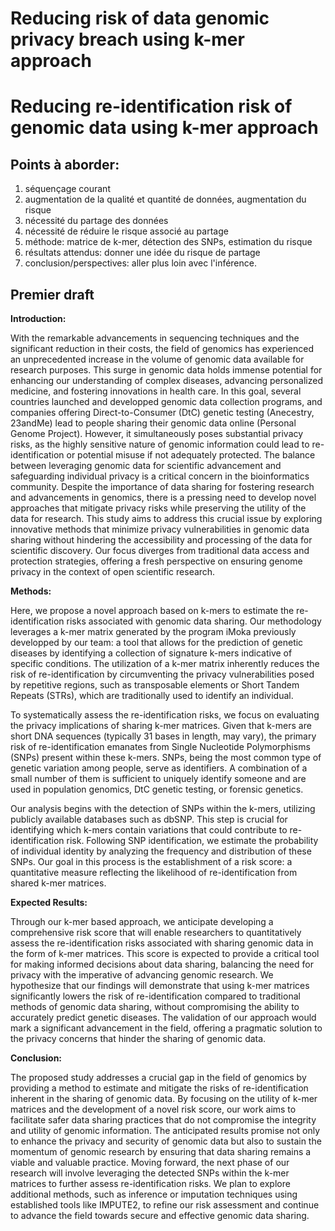 # Reducing risk of data genomic privacy breach using k-mer approach
# Reducing re-identification risk of genomic data using k-mer approach

## Points à aborder:

1. séquençage courant
2. augmentation de la qualité et quantité de données, augmentation du risque
3. nécessité du partage des données
4. nécessité de réduire le risque associé au partage
5. méthode: matrice de k-mer, détection des SNPs, estimation du risque
6. résultats attendus: donner une idée du risque de partage
7. conclusion/perspectives: aller plus loin avec l'inférence.




## Premier draft


**Introduction:**

With the remarkable advancements in sequencing techniques and the significant reduction in their costs, the field of genomics has experienced an unprecedented increase in the volume of genomic data available for research purposes. This surge in genomic data holds immense potential for enhancing our understanding of complex diseases, advancing personalized medicine, and fostering innovations in health care. In this goal, several countries launched and developped genomic data collection programs, and companies offering Direct-to-Consumer (DtC) genetic testing (Anecestry, 23andMe) lead to people sharing their genomic data online (Personal Genome Project). However, it simultaneously poses substantial privacy risks, as the highly sensitive nature of genomic information could lead to re-identification or potential misuse if not adequately protected. The balance between leveraging genomic data for scientific advancement and safeguarding individual privacy is a critical concern in the bioinformatics community. Despite the importance of data sharing for fostering research and advancements in genomics, there is a pressing need to develop novel approaches that mitigate privacy risks while preserving the utility of the data for research. This study aims to address this crucial issue by exploring innovative methods that minimize privacy vulnerabilities in genomic data sharing without hindering the accessibility and processing of the data for scientific discovery. Our focus diverges from traditional data access and protection strategies, offering a fresh perspective on ensuring genome privacy in the context of open scientific research.


**Methods:**

Here, we propose a novel approach based on k-mers to estimate the re-identification risks associated with genomic data sharing. Our methodology leverages a k-mer matrix generated by the program iMoka previously developped by our team: a tool that allows for the prediction of genetic diseases by identifying a collection of signature k-mers indicative of specific conditions. The utilization of a k-mer matrix inherently reduces the risk of re-identification by circumventing the privacy vulnerabilities posed by repetitive regions, such as transposable elements or Short Tandem Repeats (STRs), which are traditionally used to identify an individual.

To systematically assess the re-identification risks, we focus on evaluating the privacy implications of sharing k-mer matrices. Given that k-mers are short DNA sequences (typically 31 bases in length, may vary), the primary risk of re-identification emanates from Single Nucleotide Polymorphisms (SNPs) present within these k-mers. SNPs, being the most common type of genetic variation among people, serve as identifiers. A combination of a small number of them is sufficient to uniquely identify someone and are used in population genomics, DtC genetic testing, or forensic genetics.

Our analysis begins with the detection of SNPs within the k-mers, utilizing publicly available databases such as dbSNP. This step is crucial for identifying which k-mers contain variations that could contribute to re-identification risk. Following SNP identification, we estimate the probability of individual identity by analyzing the frequency and distribution of these SNPs. Our goal in this process is the establishment of a risk score: a quantitative measure reflecting the likelihood of re-identification from shared k-mer matrices.

**Expected Results:**

Through our k-mer based approach, we anticipate developing a comprehensive risk score that will enable researchers to quantitatively assess the re-identification risks associated with sharing genomic data in the form of k-mer matrices. This score is expected to provide a critical tool for making informed decisions about data sharing, balancing the need for privacy with the imperative of advancing genomic research. We hypothesize that our findings will demonstrate that using k-mer matrices significantly lowers the risk of re-identification compared to traditional methods of genomic data sharing, without compromising the ability to accurately predict genetic diseases. The validation of our approach would mark a significant advancement in the field, offering a pragmatic solution to the privacy concerns that hinder the sharing of genomic data.

**Conclusion:**

The proposed study addresses a crucial gap in the field of genomics by providing a method to estimate and mitigate the risks of re-identification inherent in the sharing of genomic data. By focusing on the utility of k-mer matrices and the development of a novel risk score, our work aims to facilitate safer data sharing practices that do not compromise the integrity and utility of genomic information. The anticipated results promise not only to enhance the privacy and security of genomic data but also to sustain the momentum of genomic research by ensuring that data sharing remains a viable and valuable practice. Moving forward, the next phase of our research will involve leveraging the detected SNPs within the k-mer matrices to further assess re-identification risks. We plan to explore additional methods, such as inference or imputation techniques using established tools like IMPUTE2, to refine our risk assessment and continue to advance the field towards secure and effective genomic data sharing.